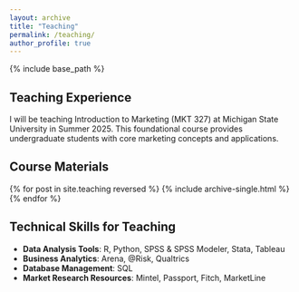 ```yaml
---
layout: archive
title: "Teaching"
permalink: /teaching/
author_profile: true
---
```


{% include base_path %}

## Teaching Experience

I will be teaching Introduction to Marketing (MKT 327) at Michigan State University in Summer 2025. This foundational course provides undergraduate students with core marketing concepts and applications.

## Course Materials

{% for post in site.teaching reversed %}
  {% include archive-single.html %}
{% endfor %}

## Technical Skills for Teaching

* **Data Analysis Tools**: R, Python, SPSS & SPSS Modeler, Stata, Tableau
* **Business Analytics**: Arena, @Risk, Qualtrics
* **Database Management**: SQL
* **Market Research Resources**: Mintel, Passport, Fitch, MarketLine